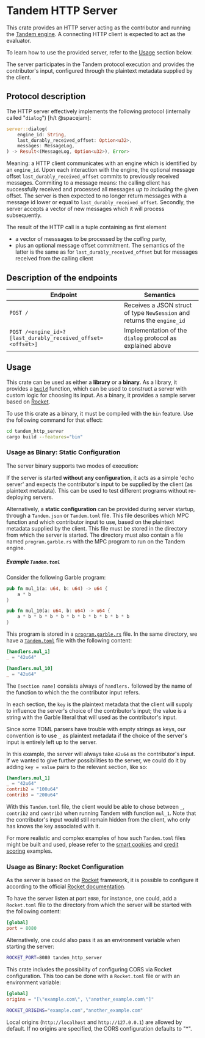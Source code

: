 # Tandem HTTP Server

This crate provides an HTTP server acting as the contributor and running the [Tandem engine](../README.md). A connecting HTTP client is expected to act as the evaluator.

To learn how to use the provided server, refer to the [Usage](#usage) section below.

The server participates in the Tandem protocol execution and provides the contributor's input, configured through the plaintext metadata supplied by the client.

## Protocol description

The HTTP server effectively implements the following protocol (internally called "`dialog`") [h/t @spacejam]:

```Rust
server::dialog(
    engine_id: String,
    last_durably_received_offset: Option<u32>,
    messages: MessageLog,
) -> Result<(MessageLog, Option<u32>), Error>
```

Meaning: a HTTP client communicates with an engine which is identified by an `engine_id`. Upon each interaction with the engine, the optional message offset `last_durably_received_offset` commits to previously received messages.
Commiting to a message means: the calling client has successfully received and processed all messages _up to including_ the given offset.
The server is then expected to no longer return messages with a message id lower or equal to `last_durably_received_offset`.
Secondly, the server accepts a vector of new messages which it will process subsequently.

The result of the HTTP call is a tuple containing as first element
- a vector of messsages to be processed by the *calling* party,
- plus an optional message offset commitment. The semantics of the latter is the same as for `last_durably_received_offset` but for messages received from the calling client

## Description of the endpoints

| Endpoint | Semantics |
|----------|-------------------------------------------------------------------------|
| `POST /` | Receives a JSON struct of type `NewSession` and returns the `engine_id` |
| `POST /<engine_id>?[last_durably_received_offset=<offset>]` | Implementation of the `dialog` protocol as explained above |

## Usage

This crate can be used as either a __library__ or a __binary__. As a library, it provides a [`build`](src/lib.rs) function, which can be used to construct a server with
custom logic for choosing its input. As a binary, it provides a sample server based on [Rocket](https://rocket.rs).

To use this crate as a binary, it must be compiled with the `bin` feature. Use the following command for that effect:
```sh
cd tandem_http_server
cargo build --features="bin"
```

### Usage as Binary: Static Configuration

The server binary supports two modes of execution:

If the server is started __without any configuration__, it acts as a simple 'echo server' and expects the contributor's input to be supplied by the client (as plaintext metadata). This can be used to test different programs without re-deploying servers.

Alternatively, a __static configuration__ can be provided during server startup, through a `Tandem.json` or `Tandem.toml` file. This file describes which MPC function and which contributor input to use, based on the plaintext metadata supplied by the client. This file must be stored in the directory from which the server is started. The directory must also contain a file named `program.garble.rs` with the MPC program to run on the Tandem engine.

##### Example `Tandem.toml`

Consider the following Garble program:

```Rust
pub fn mul_1(a: u64, b: u64) -> u64 {
    a * b
}

pub fn mul_10(a: u64, b: u64) -> u64 {
    a * b * b * b * b * b * b * b * b * b * b
}
```

This program is stored in a [`program.garble.rs`](../tandem_http_client/benches/multiplications_setup/program.garble.rs) file. In the same directory, we have a [`Tandem.toml`](../tandem_http_client/benches/multiplications_setup/Tandem.toml) file with the following content:

```toml
[handlers.mul_1]
_ = "42u64"

[handlers.mul_10]
_ = "42u64"
```

The `[section name]` consists always of `handlers.` followed by the name of the function to which the the contributor input refers.

In each section, the `key` is the plaintext metadata that the client will supply to influence the server's choice of the contributor's input; the value is a string with the Garble literal that will used as the contributor's input.

Since some TOML parsers have trouble with empty strings as keys, our convention is to use `_` as plaintext metadata if the choice of the server's input is entirely left up to the server.

In this example, the server will always take `42u64` as the contributor's input. If we wanted to give further possibilities to the server, we could do it by adding `key = value` pairs to the relevant section, like so:

```toml
[handlers.mul_1]
_ = "42u64"
contrib2 = "100u64"
contrib3 = "200u64"
```

With this `Tandem.toml` file, the client would be able to chose between `_`, `contrib2` and `contrib3` when running Tandem with function `mul_1`. Note that the contributor's input would still remain hidden from the client, who only has knows the key associated with it.

For more realistic and complex examples of how such `Tandem.toml` files might be built and used, please refer to the [smart cookies](../tandem_http_client/tests/smart_cookie_setup/) and [credit scoring](../tandem_http_client/tests/credit_scoring_setup/) examples.

### Usage as Binary: Rocket Configuration

As the server is based on the [Rocket](https://rocket.rs) framework, it is possible to configure it according to the official [Rocket documentation](https://rocket.rs/v0.5-rc/guide/configuration/#configuration).

To have the server listen at port `8080`, for instance, one could, add a `Rocket.toml` file to the directory from which the server will be started with the following content:

```toml
[global]
port = 8080
```

Alternatively, one could also pass it as an environment variable when starting the server:

```sh
ROCKET_PORT=8080 tandem_http_server
```

This crate includes the possibility of configuring CORS via Rocket configuration. This too can be done with a `Rocket.toml` file or with an environment variable:

```toml
[global]
origins = "[\"example.com\", \"another_example.com\"]"
```

```sh
ROCKET_ORIGINS="example.com","another_example.com"
```

Local origins (`http://localhost` and `http://127.0.0.1`) are allowed by default. If no origins are specified, the CORS configuration defaults to "*".
